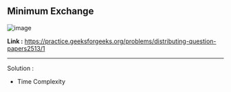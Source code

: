 ## Minimum Exchange

![image](https://user-images.githubusercontent.com/23376002/189702563-a1c5fea9-5d10-45c5-b1b2-aeb72ead5912.png)


**Link :** https://practice.geeksforgeeks.org/problems/distributing-question-papers2513/1

---------------------------------------------------------------------------------------------------------------------------------------------------------


Solution :

- Time Complexity 

